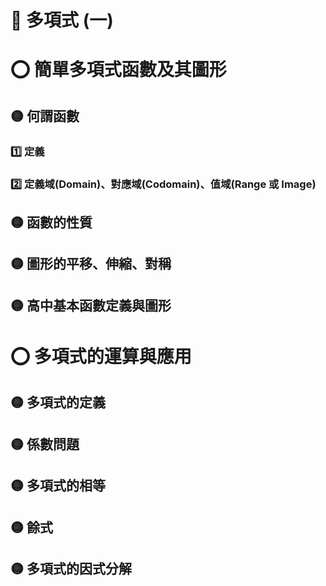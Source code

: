 # 📖 多項式 (一)

# ⭕ 簡單多項式函數及其圖形

## 🟡 何謂函數

### 1️⃣ 定義

### 2️⃣ 定義域(Domain)、對應域(Codomain)、值域(Range 或 Image)

## 🟡 函數的性質

## 🟡 圖形的平移、伸縮、對稱

## 🟡 高中基本函數定義與圖形

# ⭕ 多項式的運算與應用

## 🟡 多項式的定義

## 🟡 係數問題

## 🟡 多項式的相等

## 🟡 餘式

## 🟡 多項式的因式分解

